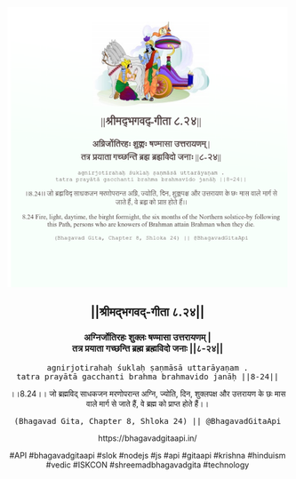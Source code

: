 <img src="../../asset/BG_8_24.png"/>
<center><h2>||श्रीमद्‍भगवद्‍-गीता ८.२४||</h2>
<h3>अग्निर्जोतिरहः शुक्लः षण्मासा उत्तरायणम् |<br/>तत्र प्रयाता गच्छन्ति ब्रह्म ब्रह्मविदो जनाः ||८-२४||</h3>
<pre>agnirjotirahaḥ śuklaḥ ṣaṇmāsā uttarāyaṇam .<br/>tatra prayātā gacchanti brahma brahmavido janāḥ ||8-24||</pre>
<p>।।8.24।। जो ब्रह्मविद् साधकजन मरणोपरान्त अग्नि, ज्योति, दिन, शुक्लपक्ष और उत्तरायण के छः मास वाले मार्ग से जाते हैं, वे ब्रह्म को प्राप्त होते हैं।।</p>
<pre>(Bhagavad Gita, Chapter 8, Shloka 24) || @BhagavadGitaApi</pre><p>https://bhagavadgitaapi.in/</p><p>#API #bhagavadgitaapi #slok #nodejs #js #api #gitaapi #krishna #hinduism #vedic #ISKCON #shreemadbhagavadgita #technology</p></center>